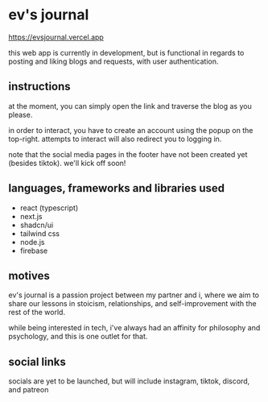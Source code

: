 # ev's journal

https://evsjournal.vercel.app

this web app is currently in development, but is functional in regards to posting and liking blogs and requests, with user authentication.

## instructions

at the moment, you can simply open the link and traverse the blog as you please.

in order to interact, you have to create an account using the popup on the top-right. attempts to interact will also redirect you to logging in.

note that the social media pages in the footer have not been created yet (besides tiktok). we'll kick off soon!

## languages, frameworks and libraries used

- react (typescript)
- next.js
- shadcn/ui
- tailwind css
- node.js
- firebase

## motives

ev's journal is a passion project between my partner and i, where we aim to share our lessons in stoicism, relationships, and self-improvement with the rest of the world.

while being interested in tech, i've always had an affinity for philosophy and psychology, and this is one outlet for that.

## social links

socials are yet to be launched, but will include instagram, tiktok, discord, and patreon
